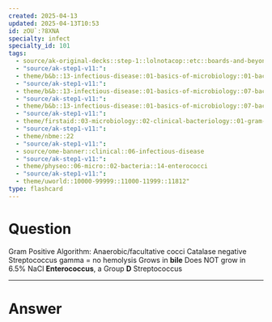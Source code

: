 ```yaml
---
created: 2025-04-13
updated: 2025-04-13T10:53
id: zOU`:?8XNA
specialty: infect
specialty_id: 101
tags:
  - source/ak-original-decks::step-1::lolnotacop::etc::boards-and-beyond-micro::basics-of-micro
  - "source/ak-step1-v11:": 
  - theme/b&b::13-infectious-disease::01-basics-of-microbiology::01-bacteria
  - "source/ak-step1-v11:": 
  - theme/b&b::13-infectious-disease::01-basics-of-microbiology::07-bacterial-identification
  - "source/ak-step1-v11:": 
  - theme/b&b::13-infectious-disease::01-basics-of-microbiology::07-bacterial-identification::gram-+-algorithm
  - "source/ak-step1-v11:": 
  - theme/firstaid::03-microbiology::02-clinical-bacteriology::01-gram-positive-lab-algorithm
  - "source/ak-step1-v11:": 
  - theme/nbme::22
  - "source/ak-step1-v11:": 
  - source/ome-banner::clinical::06-infectious-disease
  - "source/ak-step1-v11:": 
  - theme/physeo::06-micro::02-bacteria::14-enterococci
  - "source/ak-step1-v11:": 
  - theme/uworld::10000-99999::11000-11999::11812"
type: flashcard
---
```


# Question
Gram Positive Algorithm:   Anaerobic/facultative cocci Catalase negative Streptococcus  gamma = no hemolysis Grows in **bile** Does NOT grow in 6.5% NaCl **Enterococcus**, a Group **D** Streptococcus

---

# Answer
